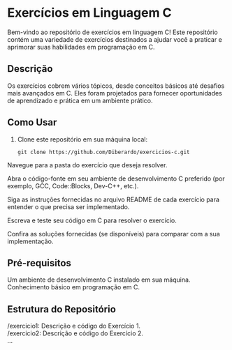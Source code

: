 
# Exercícios em Linguagem C

Bem-vindo ao repositório de exercícios em linguagem C! Este repositório contém uma variedade de exercícios destinados a ajudar você a praticar e aprimorar suas habilidades em programação em C.

## Descrição

Os exercícios cobrem vários tópicos, desde conceitos básicos até desafios mais avançados em C. Eles foram projetados para fornecer oportunidades de aprendizado e prática em um ambiente prático.

## Como Usar

1. Clone este repositório em sua máquina local:

   ```shell
   git clone https://github.com/Diberardo/exercicios-c.git
Navegue para a pasta do exercício que deseja resolver.

Abra o código-fonte em seu ambiente de desenvolvimento C preferido (por exemplo, GCC, Code::Blocks, Dev-C++, etc.).

Siga as instruções fornecidas no arquivo README de cada exercício para entender o que precisa ser implementado.

Escreva e teste seu código em C para resolver o exercício.

Confira as soluções fornecidas (se disponíveis) para comparar com a sua implementação.

 ## Pré-requisitos
Um ambiente de desenvolvimento C instalado em sua máquina.
Conhecimento básico em programação em C.
## Estrutura do Repositório
/exercicio1: Descrição e código do Exercício 1. <br>
/exercicio2: Descrição e código do Exercício 2. <br>
...
